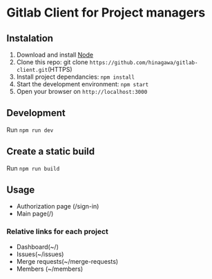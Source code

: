 # Gitlab Client for Project managers


## Instalation

1. Download and install [Node](https://nodejs.org/)
2. Clone this repo: git clone `https://github.com/hinagawa/gitlab-client.git`(HTTPS)
3. Install project dependancies: `npm install`
4. Start the development environment: `npm start`
5. Open your browser on `http://localhost:3000`

## Development
Run `npm run dev`

## Create a static build
Run `npm run build`

## Usage

* Authorization page (/sign-in)
* Main page(/)

### Relative links for each project

* Dashboard(~/)
* Issues(~/issues)
* Merge requests(~/merge-requests)
* Members (~/members)

